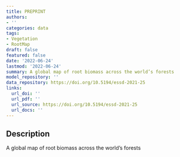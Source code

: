 ```yaml
---
title: PREPRINT
authors:
- ''
categories: data
tags:
- Vegetation
- RootMap
draft: false
featured: false
date: '2022-06-24'
lastmod: '2022-06-24'
summary: A global map of root biomass across the world’s forests
model_repository: ''
data_repository: https://doi.org/10.5194/essd-2021-25
links:
  url_doi: ''
  url_pdf: ''
  url_source: https://doi.org/10.5194/essd-2021-25
  url_docs: ''
---
```


## Description

A global map of root biomass across the world’s forests

